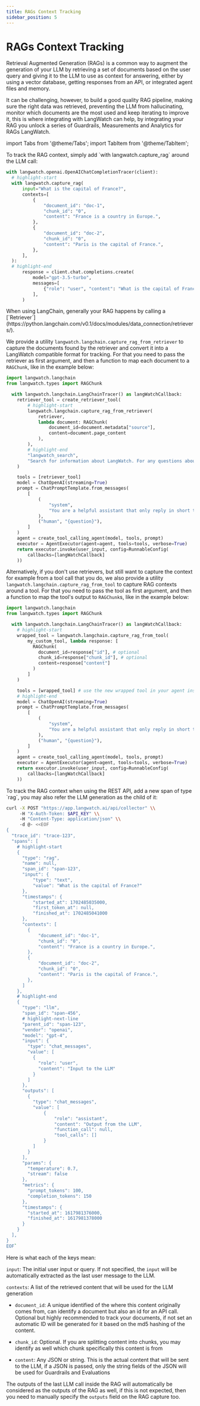 ```yaml
---
title: RAGs Context Tracking
sidebar_position: 5
---
```


# RAGs Context Tracking

Retrieval Augmented Generation (RAGs) is a common way to augment the generation of your LLM by retrieving a set of documents based on the user query and giving it to the LLM to use as context for answering, either by using a vector database, getting responses from an API, or integrated agent files and memory.

It can be challenging, however, to build a good quality RAG pipeline, making sure the right data was retrieved, preventing the LLM from hallucinating, monitor which documents are the most used and keep iterating to improve it, this is where integrating with LangWatch can help, by integrating your RAG you unlock a series of Guardrails, Measurements and Analytics for RAGs LangWatch.

import Tabs from '@theme/Tabs';
import TabItem from '@theme/TabItem';

<Tabs>
<TabItem value="python" label="Python">
To track the RAG context, simply add `with langwatch.capture_rag` around the LLM call:

```python
with langwatch.openai.OpenAIChatCompletionTracer(client):
  # highlight-start
  with langwatch.capture_rag(
      input="What is the capital of France?",
      contexts=[
          {
              "document_id": "doc-1",
              "chunk_id": "0",
              "content": "France is a country in Europe.",
          },
          {
              "document_id": "doc-2",
              "chunk_id": "0",
              "content": "Paris is the capital of France.",
          },
      ],
  ):
  # highlight-end
      response = client.chat.completions.create(
          model="gpt-3.5-turbo",
          messages=[
              {"role": "user", "content": "What is the capital of France?"}
          ],
      )
```

</TabItem>
<TabItem value="langchain" label="LangChain">
When using LangChain, generally your RAG happens by calling a [`Retriever`](https://python.langchain.com/v0.1/docs/modules/data_connection/retrievers/).

We provide a utility `langwatch.langchain.capture_rag_from_retriever` to capture the documents found by the retriever and convert it into a LangWatch compatible format for tracking. For that you need to pass the retriever as first argument, and then a function to map each document to a `RAGChunk`, like in the example below:

```python
import langwatch.langchain
from langwatch.types import RAGChunk

  with langwatch.langchain.LangChainTracer() as langWatchCallback:
    retriever_tool = create_retriever_tool(
        # highlight-start
        langwatch.langchain.capture_rag_from_retriever(
            retriever,
            lambda document: RAGChunk(
                document_id=document.metadata["source"],
                content=document.page_content
            ),
        ),
        # highlight-end
        "langwatch_search",
        "Search for information about LangWatch. For any questions about LangWatch, use this tool if you didn't already",
    )

    tools = [retriever_tool]
    model = ChatOpenAI(streaming=True)
    prompt = ChatPromptTemplate.from_messages(
        [
            (
                "system",
                "You are a helpful assistant that only reply in short tweet-like responses, using lots of emojis and use tools only once.\n\n{agent_scratchpad}",
            ),
            ("human", "{question}"),
        ]
    )
    agent = create_tool_calling_agent(model, tools, prompt)
    executor = AgentExecutor(agent=agent, tools=tools, verbose=True)
    return executor.invoke(user_input, config=RunnableConfig(
        callbacks=[langWatchCallback]
    ))
```

Alternatively, if you don't use retrievers, but still want to capture the context for example from a tool call that you do, we also provide a utility `langwatch.langchain.capture_rag_from_tool` to capture RAG contexts around a tool. For that you need to pass the tool as first argument, and then a function to map the tool's output to `RAGChunk`s, like in the example below:

```python
import langwatch.langchain
from langwatch.types import RAGChunk

  with langwatch.langchain.LangChainTracer() as langWatchCallback:
    # highlight-start
    wrapped_tool = langwatch.langchain.capture_rag_from_tool(
        my_custom_tool, lambda response: [
          RAGChunk(
            document_id=response["id"], # optional
            chunk_id=response["chunk_id"], # optional
            content=response["content"]
          )
        ]
    )

    tools = [wrapped_tool] # use the new wrapped tool in your agent instead of the original one
    # highlight-end
    model = ChatOpenAI(streaming=True)
    prompt = ChatPromptTemplate.from_messages(
        [
            (
                "system",
                "You are a helpful assistant that only reply in short tweet-like responses, using lots of emojis and use tools only once.\n\n{agent_scratchpad}",
            ),
            ("human", "{question}"),
        ]
    )
    agent = create_tool_calling_agent(model, tools, prompt)
    executor = AgentExecutor(agent=agent, tools=tools, verbose=True)
    return executor.invoke(user_input, config=RunnableConfig(
        callbacks=[langWatchCallback]
    ))
```

</TabItem>
<TabItem value="rest" label="REST API">
To track the RAG context when using the REST API, add a new span of type `rag`, you may also refer the LLM generation as the child of it:

```bash
curl -X POST "https://app.langwatch.ai/api/collector" \\
     -H "X-Auth-Token: $API_KEY" \\
     -H "Content-Type: application/json" \\
     -d @- <<EOF
{
  "trace_id": "trace-123",
  "spans": [
    # highlight-start
    {
      "type": "rag",
      "name": null,
      "span_id": "span-123",
      "input": {
          "type": "text",
          "value": "What is the capital of France?"
      },
      "timestamps": {
          "started_at": 1702485035000,
          "first_token_at": null,
          "finished_at": 1702485041000
      },
      "contexts": [
        {
            "document_id": "doc-1",
            "chunk_id": "0",
            "content": "France is a country in Europe.",
        },
        {
            "document_id": "doc-2",
            "chunk_id": "0",
            "content": "Paris is the capital of France.",
        },
      ]
    },
    # highlight-end
    {
      "type": "llm",
      "span_id": "span-456",
      # highlight-next-line
      "parent_id": "span-123",
      "vendor": "openai",
      "model": "gpt-4",
      "input": {
        "type": "chat_messages",
        "value": [
          {
            "role": "user",
            "content": "Input to the LLM"
          }
        ]
      },
      "outputs": [
        {
          "type": "chat_messages",
          "value": [
              {
                  "role": "assistant",
                  "content": "Output from the LLM",
                  "function_call": null,
                  "tool_calls": []
              }
          ]
        }
      ],
      "params": {
        "temperature": 0.7,
        "stream": false
      },
      "metrics": {
        "prompt_tokens": 100,
        "completion_tokens": 150
      },
      "timestamps": {
        "started_at": 1617981376000,
        "finished_at": 1617981378000
      }
    }
  ],
}
EOF`
```

</TabItem>
</Tabs>

Here is what each of the keys mean:

`input`: The initial user input or query. If not specified, the `input` will be automatically extracted as the last user message to the LLM.

`contexts`: A list of the retrieved content that will be used for the LLM generation

- `document_id`: A unique identified of the where this content originally comes from, can identify a document but also an id for an API call. Optional but highly recommended to track your documents, if not set an automatic ID will be generated for it based on the md5 hashing of the content.

- `chunk_id`: Optional. If you are splitting content into chunks, you may identify as well which chunk specifically this content is from

- `content`: Any JSON or string. This is the actual content that will be sent to the LLM, if a JSON is passed, only the string fields of the JSON will be used for Guardrails and Evaluations

The outputs of the last LLM call inside the RAG will automatically be considered as the outputs of the RAG as well, if this is not expected, then you need to manually specify the `outputs` field on the RAG capture too.
